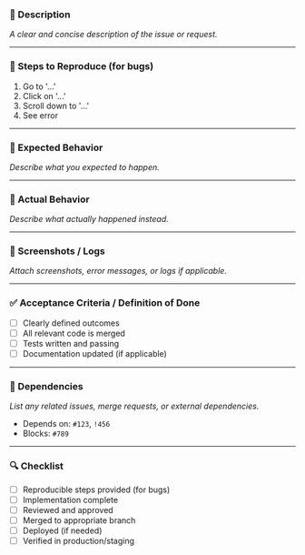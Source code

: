 ### 📝 Description
_A clear and concise description of the issue or request._

---

### 🧪 Steps to Reproduce (for bugs)
1. Go to '...'
2. Click on '...'
3. Scroll down to '...'
4. See error

---

### 🤔 Expected Behavior
_Describe what you expected to happen._

---

### 🐞 Actual Behavior
_Describe what actually happened instead._

---

### 📸 Screenshots / Logs
_Attach screenshots, error messages, or logs if applicable._

---

### ✅ Acceptance Criteria / Definition of Done
- [ ] Clearly defined outcomes
- [ ] All relevant code is merged
- [ ] Tests written and passing
- [ ] Documentation updated (if applicable)

---

### 🧩 Dependencies
_List any related issues, merge requests, or external dependencies._
- Depends on: `#123`, `!456`
- Blocks: `#789`

---

### 🔍 Checklist
- [ ] Reproducible steps provided (for bugs)
- [ ] Implementation complete
- [ ] Reviewed and approved
- [ ] Merged to appropriate branch
- [ ] Deployed (if needed)
- [ ] Verified in production/staging
